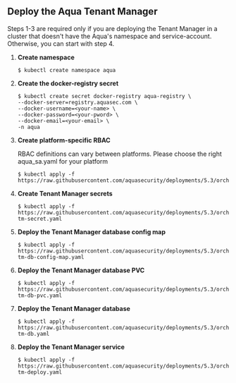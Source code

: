 ## Deploy the Aqua Tenant Manager

Steps 1-3 are required only if you are deploying the Tenant Manager in a cluster that doesn't have the Aqua's namespace and service-account. Otherwise, you can start with step 4.

1. **Create namespace**
   
   ```SHELL
   $ kubectl create namespace aqua
   ```
2. **Create the docker-registry secret**

   ```SHELL
   $ kubectl create secret docker-registry aqua-registry \
   --docker-server=registry.aquasec.com \
   --docker-username=<your-name> \
   --docker-password=<your-pword> \
   --docker-email=<your-email> \
   -n aqua
   ```

3. **Create platform-specific RBAC**

   RBAC definitions can vary between platforms. Please choose the right aqua_sa.yaml for your platform

   ```SHELL
   $ kubectl apply -f https://raw.githubusercontent.com/aquasecurity/deployments/5.3/orchestrators/kubernetes/manifests/aqua_csp_002_RBAC/<<platform>>/aqua_sa.yaml
   ```

4. **Create Tenant Manager secrets**

   ```shell
   $ kubectl apply -f https://raw.githubusercontent.com/aquasecurity/deployments/5.3/orchestrators/kubernetes/tenant_manager/001-tm-secret.yaml
   ```

5. **Deploy the Tenant Manager database config map**

   ```shell
   $ kubectl apply -f https://raw.githubusercontent.com/aquasecurity/deployments/5.3/orchestrators/kubernetes/tenant_manager/002-tm-db-config-map.yaml
   ```
   
6. **Deploy the Tenant Manager database PVC**

   ```shell
   $ kubectl apply -f https://raw.githubusercontent.com/aquasecurity/deployments/5.3/orchestrators/kubernetes/tenant_manager/003-tm-db-pvc.yaml
   ```   
   
7. **Deploy the Tenant Manager database**
   
      ```shell
      $ kubectl apply -f https://raw.githubusercontent.com/aquasecurity/deployments/5.3/orchestrators/kubernetes/tenant_manager/004-tm-db.yaml
      ```
   
8. **Deploy the Tenant Manager service**
   
      ```shell
      $ kubectl apply -f https://raw.githubusercontent.com/aquasecurity/deployments/5.3/orchestrators/kubernetes/tenant_manager/005-tm-deploy.yaml
      ```
